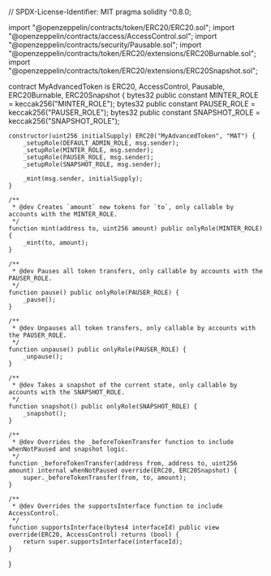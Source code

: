 // SPDX-License-Identifier: MIT
pragma solidity ^0.8.0;

import "@openzeppelin/contracts/token/ERC20/ERC20.sol";
import "@openzeppelin/contracts/access/AccessControl.sol";
import "@openzeppelin/contracts/security/Pausable.sol";
import "@openzeppelin/contracts/token/ERC20/extensions/ERC20Burnable.sol";
import "@openzeppelin/contracts/token/ERC20/extensions/ERC20Snapshot.sol";

contract MyAdvancedToken is ERC20, AccessControl, Pausable, ERC20Burnable, ERC20Snapshot {
    bytes32 public constant MINTER_ROLE = keccak256("MINTER_ROLE");
    bytes32 public constant PAUSER_ROLE = keccak256("PAUSER_ROLE");
    bytes32 public constant SNAPSHOT_ROLE = keccak256("SNAPSHOT_ROLE");

    constructor(uint256 initialSupply) ERC20("MyAdvancedToken", "MAT") {
        _setupRole(DEFAULT_ADMIN_ROLE, msg.sender);
        _setupRole(MINTER_ROLE, msg.sender);
        _setupRole(PAUSER_ROLE, msg.sender);
        _setupRole(SNAPSHOT_ROLE, msg.sender);

        _mint(msg.sender, initialSupply);
    }

    /**
     * @dev Creates `amount` new tokens for `to`, only callable by accounts with the MINTER_ROLE.
     */
    function mint(address to, uint256 amount) public onlyRole(MINTER_ROLE) {
        _mint(to, amount);
    }

    /**
     * @dev Pauses all token transfers, only callable by accounts with the PAUSER_ROLE.
     */
    function pause() public onlyRole(PAUSER_ROLE) {
        _pause();
    }

    /**
     * @dev Unpauses all token transfers, only callable by accounts with the PAUSER_ROLE.
     */
    function unpause() public onlyRole(PAUSER_ROLE) {
        _unpause();
    }

    /**
     * @dev Takes a snapshot of the current state, only callable by accounts with the SNAPSHOT_ROLE.
     */
    function snapshot() public onlyRole(SNAPSHOT_ROLE) {
        _snapshot();
    }

    /**
     * @dev Overrides the _beforeTokenTransfer function to include whenNotPaused and snapshot logic.
     */
    function _beforeTokenTransfer(address from, address to, uint256 amount) internal whenNotPaused override(ERC20, ERC20Snapshot) {
        super._beforeTokenTransfer(from, to, amount);
    }

    /**
     * @dev Overrides the supportsInterface function to include AccessControl.
     */
    function supportsInterface(bytes4 interfaceId) public view override(ERC20, AccessControl) returns (bool) {
        return super.supportsInterface(interfaceId);
    }
}
